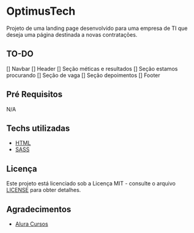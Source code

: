# OptimusTech

Projeto de uma landing page desenvolvido para uma empresa de TI que deseja uma página destinada a novas contratações.

## TO-DO

[] Navbar
[] Header
[] Seção méticas e resultados
[] Seção estamos procurando
[] Seção de vaga
[] Seção depoimentos
[] Footer

## Pré Requisitos

N/A

## Techs utilizadas

- [HTML](https://developer.mozilla.org/pt-BR/docs/Web/HTML)
- [SASS](https://sass-lang.com/)

## Licença

Este projeto está licenciado sob a Licença MIT - consulte o arquivo [LICENSE](./LICENSE) para obter detalhes.

## Agradecimentos

- [Alura Cursos](https://www.alura.com.br/)
